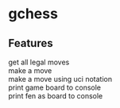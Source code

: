 # gchess
<!-- [![Package Version](https://img.shields.io/hexpm/v/gchess)](https://hex.pm/packages/gchess) -->

<!--[![Hex Docs](https://img.shields.io/badge/hex-docs-ffaff3)](https://hexdocs.pm/gchess/) -->

## Features
get all legal moves\
make a move\
make a move using uci notation\
print game board to console\
print fen as board to console
